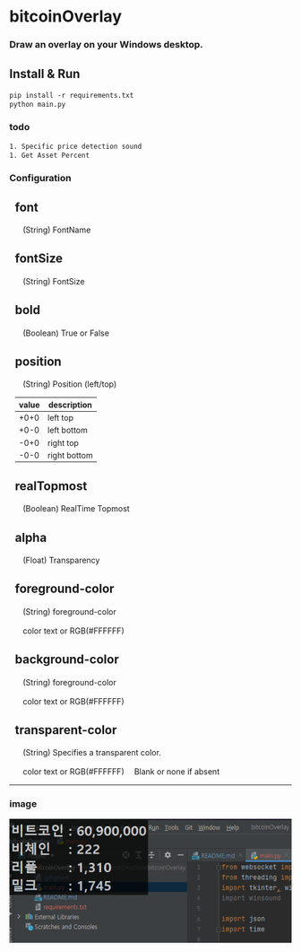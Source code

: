 # bitcoinOverlay

### Draw an overlay on your Windows desktop.

## Install & Run

    pip install -r requirements.txt
    python main.py


### todo
    1. Specific price detection sound
    1. Get Asset Percent

### Configuration
<div style="padding-left: 10px">

## font
　(String) FontName
## fontSize
　(String) FontSize
## bold
　(Boolean) True or False
## position
　(String) Position (left/top)

|value|description|
|------|---|
|+0+0|left top
|+0-0|left bottom
|-0+0 |right top
|-0-0|right bottom

## realTopmost
　(Boolean) RealTime Topmost

## alpha
　(Float) Transparency


## foreground-color
　(String) foreground-color

　color text or RGB(#FFFFFF)

## background-color
　(String) foreground-color

　color text or RGB(#FFFFFF)


## transparent-color
　(String) Specifies a transparent color.

　color text or RGB(#FFFFFF)
　Blank or none if absent

</div>

---

### image
![image.png](image.png)